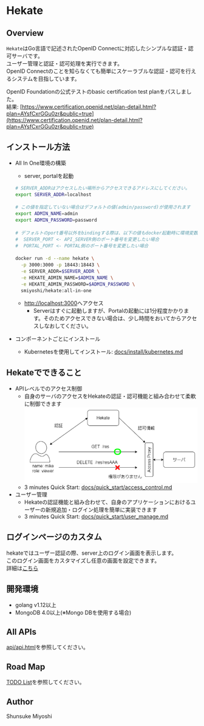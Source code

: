 # Hekate

## Overview

`Hekate`はGo言語で記述されたOpenID Connectに対応したシンプルな認証・認可サーバです。  
ユーザー管理と認証・認可処理を実行できます。  
OpenID Connectのことを知らなくても簡単にスケーラブルな認証・認可を行えるシステムを目指しています。

OpenID Foundationの公式テストのbasic certification test planをパスしました。  
結果: [https://www.certification.openid.net/plan-detail.html?plan=AYsfCxrGGu0zr&public=true](https://www.certification.openid.net/plan-detail.html?plan=AYsfCxrGGu0zr&public=true)

## インストール方法

- All In One環境の構築
  - server, portalを起動

  ```bash
  # SERVER_ADDRはアクセスしたい場所からアクセスできるアドレスにしてください。
  export SERVER_ADDR=localhost

  # この値を指定していない場合はデフォルトの値(admin/password)が使用されます
  export ADMIN_NAME=admin
  export ADMIN_PASSWORD=password

  # デフォルトのport番号以外をbindingする際は、以下の値もdocker起動時に環境変数で指定する必要があります
  #  SERVER_PORT <- API_SERVER側のポート番号を変更したい場合
  #  PORTAL_PORT <- PORTAL側のポート番号を変更したい場合

  docker run -d --name hekate \
    -p 3000:3000 -p 18443:18443 \
    -e SERVER_ADDR=$SERVER_ADDR \
    -e HEKATE_ADMIN_NAME=$ADMIN_NAME \
    -e HEKATE_ADMIN_PASSWORD=$ADMIN_PASSWORD \
    smiyoshi/hekate:all-in-one
  ```

  - [http://localhost:3000](http://localhost:3000)へアクセス
    - Serverはすぐに起動しますが、Portalの起動には1分程度かかります。そのためアクセスできない場合は、少し時間をおいてからアクセスしなおしてください。

- コンポーネントごとにインストール
  - Kubernetesを使用してインストール: [docs/install/kubernetes.md](docs/install/kubernetes.md)

## Hekateでできること

- APIレベルでのアクセス制御
  - 自身のサーバのアクセスをHekateの認証・認可機能と組み合わせて柔軟に制御できます
    ![イメージ図](docs/assets/access_ctrl_image.png)
  - 3 minutes Quick Start: [docs/quick_start/access_control.md](docs/quick_start/access_control.md)
- ユーザー管理
  - Hekateの認証機能と組み合わせて、自身のアプリケーションにおけるユーザーの新規追加・ログイン処理を簡単に実装できます
  - 3 minutes Quick Start: [docs/quick_start/user_manage.md](docs/quick_start/user_manage.md)

## ログインページのカスタム

hekateではユーザー認証の際、server上のログイン画面を表示します。  
このログイン画面をカスタマイズし任意の画面を設定できます。  
詳細は[こちら](docs/login_page.md)

## 開発環境

- golang v1.12以上
- MongoDB 4.0以上(※Mongo DBを使用する場合)

## All APIs

[api/api.html](api/api.html)を参照してください。

## Road Map

[TODO List](./todoList.md)を参照してください。

## Author

Shunsuke Miyoshi
